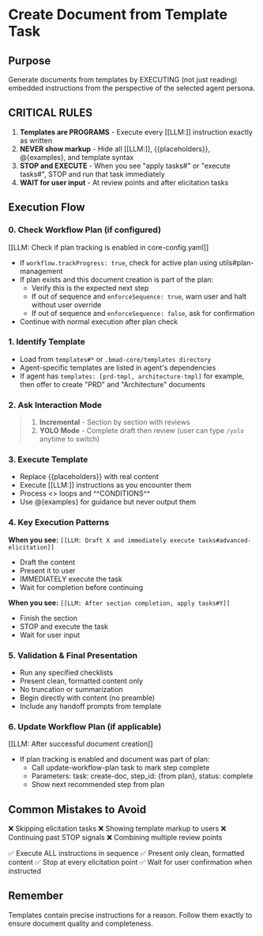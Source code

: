 # Create Document from Template Task

## Purpose

Generate documents from templates by EXECUTING (not just reading) embedded instructions from the perspective of the selected agent persona.

## CRITICAL RULES

1. **Templates are PROGRAMS** - Execute every [[LLM:]] instruction exactly as written
2. **NEVER show markup** - Hide all [[LLM:]], {{placeholders}}, @{examples}, and template syntax
3. **STOP and EXECUTE** - When you see "apply tasks#" or "execute tasks#", STOP and run that task immediately
4. **WAIT for user input** - At review points and after elicitation tasks

## Execution Flow

### 0. Check Workflow Plan (if configured)

[[LLM: Check if plan tracking is enabled in core-config.yaml]]

- If `workflow.trackProgress: true`, check for active plan using utils#plan-management
- If plan exists and this document creation is part of the plan:
  - Verify this is the expected next step
  - If out of sequence and `enforceSequence: true`, warn user and halt without user override
  - If out of sequence and `enforceSequence: false`, ask for confirmation
- Continue with normal execution after plan check

### 1. Identify Template

- Load from `templates#*` or `.bmad-core/templates directory`
- Agent-specific templates are listed in agent's dependencies
- If agent has `templates: [prd-tmpl, architecture-tmpl]` for example, then offer to create "PRD" and "Architecture" documents

### 2. Ask Interaction Mode

> 1. **Incremental** - Section by section with reviews
> 2. **YOLO Mode** - Complete draft then review (user can type `/yolo` anytime to switch)

### 3. Execute Template

- Replace {{placeholders}} with real content
- Execute [[LLM:]] instructions as you encounter them
- Process <<REPEAT>> loops and ^^CONDITIONS^^
- Use @{examples} for guidance but never output them

### 4. Key Execution Patterns

**When you see:** `[[LLM: Draft X and immediately execute tasks#advanced-elicitation]]`

- Draft the content
- Present it to user
- IMMEDIATELY execute the task
- Wait for completion before continuing

**When you see:** `[[LLM: After section completion, apply tasks#Y]]`

- Finish the section
- STOP and execute the task
- Wait for user input

### 5. Validation & Final Presentation

- Run any specified checklists
- Present clean, formatted content only
- No truncation or summarization
- Begin directly with content (no preamble)
- Include any handoff prompts from template

### 6. Update Workflow Plan (if applicable)

[[LLM: After successful document creation]]

- If plan tracking is enabled and document was part of plan:
  - Call update-workflow-plan task to mark step complete
  - Parameters: task: create-doc, step_id: {from plan}, status: complete
  - Show next recommended step from plan

## Common Mistakes to Avoid

❌ Skipping elicitation tasks
❌ Showing template markup to users
❌ Continuing past STOP signals
❌ Combining multiple review points

✅ Execute ALL instructions in sequence
✅ Present only clean, formatted content
✅ Stop at every elicitation point
✅ Wait for user confirmation when instructed

## Remember

Templates contain precise instructions for a reason. Follow them exactly to ensure document quality and completeness.
